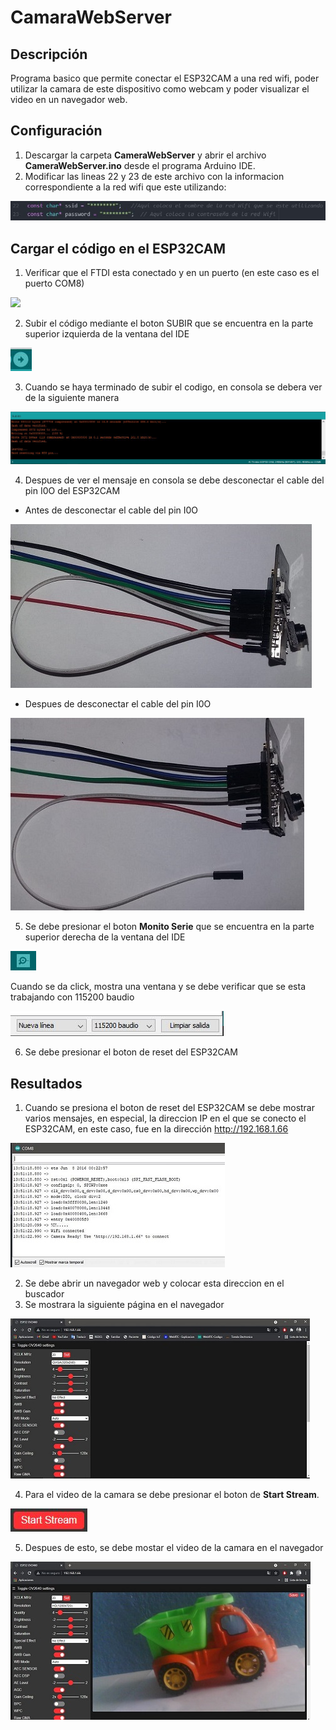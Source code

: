 # CamaraWebServer

## Descripción
Programa basico que permite conectar el ESP32CAM a una red wifi, poder utilizar la camara de este dispositivo como webcam y poder visualizar el video en un navegador web.

## Configuración

1. Descargar la carpeta **CameraWebServer** y abrir el archivo **CameraWebServer.ino** desde el programa Arduino IDE.
2. Modificar las lineas 22 y 23 de este archivo con la informacion correspondiente a la red wifi que este utilizando:

![](https://github.com/JoseEduardoUAM/ESP32CAM_SICUAMG2/blob/main/Ejercicios/Webcam_DireccionIP/Imagenes/C%C3%B3digo_Modificaci%C3%B3n.JPG)

## Cargar el código en el ESP32CAM

1. Verificar que el FTDI esta conectado y en un puerto (en este caso es el puerto COM8)

![](https://github.com/JoseEduardoUAM/ESP32CAM_SICUAMG2/blob/main/Ejercicios/Webcam_DireccionIP/Imagenes/Verificaci%C3%B3n_Puerto.jpg)

2. Subir el código mediante el boton SUBIR que se encuentra en la parte superior izquierda de la ventana del IDE

![](https://github.com/JoseEduardoUAM/ESP32CAM_SICUAMG2/blob/main/Ejercicios/Webcam_DireccionIP/Imagenes/Boton_Subir.JPG)

3. Cuando se haya terminado de subir el codigo, en consola se debera ver de la siguiente manera

![](https://github.com/JoseEduardoUAM/ESP32CAM_SICUAMG2/blob/main/Ejercicios/Webcam_DireccionIP/Imagenes/Mensaje_Consola.JPG)

4. Despues de ver el mensaje en consola se debe desconectar el cable del pin I0O del ESP32CAM

- Antes de desconectar el cable del pin I0O

![](https://github.com/JoseEduardoUAM/ESP32CAM_SICUAMG2/blob/main/Ejercicios/Webcam_DireccionIP/Imagenes/antes_I0O.jpg)

- Despues de desconectar el cable del pin I0O

![](https://github.com/JoseEduardoUAM/ESP32CAM_SICUAMG2/blob/main/Ejercicios/Webcam_DireccionIP/Imagenes/despues_I0O.jpg)

5. Se debe presionar el boton **Monito Serie** que se encuentra en la parte superior derecha de la ventana del IDE

![](https://github.com/JoseEduardoUAM/ESP32CAM_SICUAMG2/blob/main/Ejercicios/Webcam_DireccionIP/Imagenes/Boton_Monitor_Serie.JPG)

Cuando se da click, mostra una ventana y se debe verificar que se esta trabajando con 115200 baudio

![](https://github.com/JoseEduardoUAM/ESP32CAM_SICUAMG2/blob/main/Ejercicios/Webcam_DireccionIP/Imagenes/configuracion_baudio.JPG)

6. Se debe presionar el boton de reset del ESP32CAM

## Resultados

1. Cuando se presiona el boton de reset del ESP32CAM se debe mostrar varios mensajes, en especial, la direccion IP en el que se conecto el ESP32CAM, en este caso, fue en la dirección http://192.168.1.66

![](https://github.com/JoseEduardoUAM/ESP32CAM_SICUAMG2/blob/main/Ejercicios/Webcam_DireccionIP/Imagenes/informacion_ip.JPG)

2. Se debe abrir un navegador web y colocar esta direccion en el buscador
3. Se mostrara la siguiente página en el navegador

![](https://github.com/JoseEduardoUAM/ESP32CAM_SICUAMG2/blob/main/Ejercicios/Webcam_DireccionIP/Imagenes/ventana_navegador_inicio.JPG)

4. Para el video de la camara se debe presionar el boton de **Start Stream**.

![](https://github.com/JoseEduardoUAM/ESP32CAM_SICUAMG2/blob/main/Ejercicios/Webcam_DireccionIP/Imagenes/boton_start.JPG)

5. Despues de esto, se debe mostar el video de la camara en el navegador

![](https://github.com/JoseEduardoUAM/ESP32CAM_SICUAMG2/blob/main/Ejercicios/Webcam_DireccionIP/Imagenes/ventana_navegador_cam.jpg)
